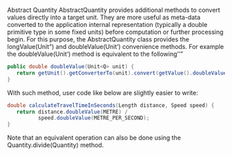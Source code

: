Abstract Quantity
AbstractQuantity provides additional methods to convert values directly into a target unit. They are more useful as meta-data converted to the application internal representation (typically a double primitive type in some fixed units) before computation or further processing begin. For this purpose, the AbstractQuantity class provides the longValue(Unit<Q>) and doubleValue(Unit<Q>) convenience methods. For example the doubleValue(Unit<Q>) method is equivalent to the following

```java
public double doubleValue(Unit<Q> unit) {
   return getUnit().getConverterTo(unit).convert(getValue().doubleValue());
}
```
With such method, user code like below are slightly easier to write:
```java
double calculateTravelTimeInSeconds(Length distance, Speed speed) {
   return distance.doubleValue(METRE) /
          speed.doubleValue(METRE_PER_SECOND);
}
```
Note that an equivalent operation can also be done using the Quantity.divide(Quantity) method.